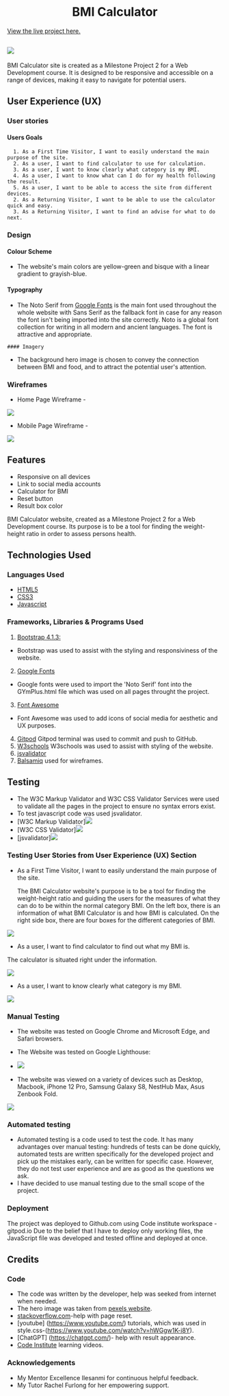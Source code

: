 <h1 align="center">BMI Calculator</h1>

[View the live project here.](https://krasi5.github.io/Milestone2/)


<h2 text-align="center"><img src="assets/documents/bmi_new_main.JPG"></h2>

BMI Calculator site is created as a Milestone Project 2 for a Web Development course. It is designed to be responsive and accessible on a range of devices, making it easy to navigate for potential users.


## User Experience (UX)
 
 ### User stories
       
   #### Users Goals
  
      1. As a First Time Visitor, I want to easily understand the main purpose of the site.
      2. As a user, I want to find calculator to use for calculation.
      3. As a user, I want to know clearly what category is my BMI.
      4. As a user, I want to know what can I do for my health following the result.
      5. As a user, I want to be able to access the site from different devices.
      2. As a Returning Visitor, I want to be able to use the calculator quick and easy.
      3. As a Returning Visitor, I want to find an advise for what to do next. 
      
  
 ### Design

   #### Colour Scheme
   
  -   The website's main colors are yellow-green and bisque with a linear gradient to grayish-blue.
 
   #### Typography
   
   - The Noto Serif from [Google Fonts](https://fonts.google.com/) is the main font used throughout the whole website with Sans Serif as the fallback font in case for any reason the font isn't being imported into the site correctly. Noto is a global font collection for writing in all modern and ancient languages. The font is attractive and appropriate. 

    #### Imagery
    
   - The background hero image is chosen to convey the connection between BMI and food, and to attract the potential user's attention.

 ### Wireframes

  -  Home Page Wireframe -

  <img src="assets/documents/wireframe.jpg">

  -  Mobile Page Wireframe -
    
  <img src="assets/documents/mobile_wireframe.jpg">

## Features

  - Responsive on all devices
  - Link to social media accounts
  - Calculator for BMI
  - Reset button
  - Result box color

  BMI Calculator website, created as a Milestone Project 2 for a Web Development course. Its purpose is to be a tool for finding the weight-height ratio in order to assess persons health.
 
## Technologies Used

 ### Languages Used 
 
-   [HTML5](https://en.wikipedia.org/wiki/HTML5)
-   [CSS3](https://en.wikipedia.org/wiki/CSS)
-   [Javascript](https://en.wikipedia.org/wiki/JavaScript)

 ### Frameworks, Libraries & Programs Used
 
1. [Bootstrap 4.1.3:](https://getbootstrap.com/docs/4.1/getting-started/introduction/)
 - Bootstrap was used to assist with the styling and responsiviness of the website.
 2. [Google Fonts](https://fonts.google.com/)
 - Google fonts were used to import the 'Noto Serif' font into the GYmPlus.html file which was used on all pages throught the project.
 3. [Font Awesome](https://fontawesome.com/)
 - Font Awesome was used to add icons of social media for aesthetic and UX purposes.
 4. [Gitpod](https://gitpod.io/) 
  Gitpod terminal was used to commit and push to GitHub.
 5. [W3schools](https://www.w3schools.com/) 
 W3schools was used to assist with styling of the website.
 6. [jsvalidator](https://jsvalidator.com/)
 7. [Balsamiq](https://balsamiq.com/) used for wireframes.

## Testing

 - The W3C Markup Validator and W3C CSS Validator Services were used to validate all the pages in the project to ensure no syntax errors exist.
 - To test javascript code was used jsvalidator.
 - [W3C Markup Validator]<img src="assets/documents/html_validator.jpg">
 - [W3C CSS Validator]<img src="assets/documents/css_validator.jpg">
 - [jsvalidator]<img src="assets/documents/js_validator.jpg">

 ### Testing User Stories from User Experience (UX) Section

- As a First Time Visitor, I want to easily understand the main purpose of the site.
  
  The BMI Calculator website's purpose is to be a tool for finding the weight-height ratio and guiding the users for the measures of what they can do to be within the normal category BMI. On the left box, there is an information of what BMI Calculator is and how BMI is calculated. On the right side box, there are four boxes for the different categories of BMI.
  
<img src="assets/documents/bmi_main.jpg">

- As a user, I want to find calculator to find out what my BMI is.
  
 The calculator is situated right under the information.

 <img src="assets/documents/bmi_calculator.jpg">

 - As a user, I want to know clearly what category is my BMI.
   
 <img src="assets/documents/bmi_results.jpg">
  

 ### Manual Testing
 
-  The website was tested on Google Chrome and Microsoft Edge, and Safari browsers.
-  The Website was tested on Google Lighthouse:
  
-  <img src="assets/documents/lighthouse.jpg">

-  The website was viewed on a variety of devices such as Desktop, Macbook, iPhone 12 Pro, Samsung Galaxy S8, NestHub Max, Asus Zenbook Fold.
<img src="assets/documents/bmi_new_main.JPG">

 ### Automated testing
 
- Automated testing is a code used to test the code. It has many advantages over manual testing: hundreds of tests can be done quickly, automated tests are written specifically for the developed project and pick up the mistakes early, can be written for specific case. However, they do not test user experience and are as good as the questions we ask.
- I have decided to use manual testing due to the small scope of the project. 

 ### Deployment

The project was deployed to Github.com using Code institute workspace - gitpod.io
Due to the belief that I have to deploy only working files, the JavaScript file was developed and tested offline and deployed at once.

## Credits

 ### Code
 
- The code was written by the developer, help was seeked from internet when needed.
- The hero image was taken from [pexels website](https://www.pexels.com/).
- [stackoverflow.com](https://stackoverflow.com/)-help with page reset.
- [youtube] (https://www.youtube.com/) tutorials, which was used in style.css-(https://www.youtube.com/watch?v=hWGgw1K-i8Y).
- [ChatGPT] (https://chatgpt.com/)- help with result appearance.
- [Code Institute](https://learn.codeinstitute.net/ci_program/level5diplomainwebappdevelopment) learning videos.

 ### Acknowledgements

-  My Mentor Excellence Ilesanmi for continuous helpful feedback.
-  My Tutor Rachel Furlong for her empowering support.
